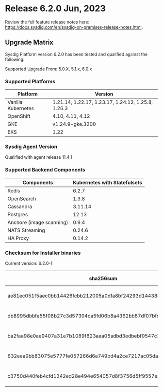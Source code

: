 Release 6.2.0 Jun, 2023
===

Review the full feature release notes here: https://docs.sysdig.com/en/sysdig-on-premises-release-notes.html.

Upgrade Matrix
---

Sysdig Platform version 6.2.0 has been tested and qualified against the following:

Supported Upgrade From: 5.0.X, 5.1.x, 6.0.x

### Supported Platforms

| **Platform** | **Version** |
|---|---|
| Vanilla Kubernetes          | 1.21.14, 1.22.17, 1.23.17, 1.24.12, 1.25.8, 1.26.3 |
| OpenShift                   | 4.10, 4.11, 4.12 |
| GKE                         | v1.24.9-gke.3200 |
| EKS                         | 1.22 |

### Sysdig Agent Version

Qualified with agent release 11.4.1

### Supported Backend Components

| **Components** | **Kubernetes with Statefulsets** |
|---|---|
| Redis                      | 6.2.7 |
| OpenSearch                 | 1.3.8 |
| Cassandra                  | 3.11.14 |
| Postgres                   | 12.13 |
| Anchore (image scanning)   | 0.9.4 |
| NATS Streaming             | 0.24.6 |
| HA Proxy                   | 0.14.2 |


### Checksum for Installer binaries

Current version: 6.2.0-1

| **sha256sum** | **Installer binary** |
|---|---|
| ae81ec051f5aec0bb14426fcbb212005a0dfa8bf24293d14438e69d9bc14b24d | installer-darwin-amd64 |
| db8995dbbfe55f08b27c3d57304ca5fd06b8a4362bb87df07bfcd8b98fc22e9f | installer-darwin-arm64 |
| ba2fae98e0ae9407a31e7b1089f823aea05adbd3edbebf0547c3362298a03555 | installer-linux-amd64 |
| 632eea9bb83075e5777fe057266d6e749bd4a2ce7217ac05daf387ce64ae64c0 | installer-linux-arm |
| c3750d440feb4cfd1342ed28e494e654057d8f3756d5ff9557ea758eb901fb44 | installer-linux-arm64 |


